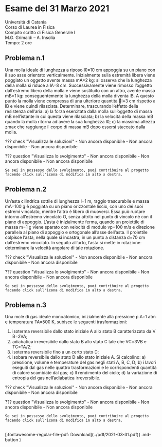 # Esame del 31 Marzo 2021
Università di Catania <br>
Corso di Laurea in Fisica <br>
Compito scritto di Fisica Generale I <br>
M.G. Grimaldi – A. Insolia <br>
Tempo: 2 ore <br>

## Problema n.1
Una molla ideale di lunghezza a riposo l0=10 cm appoggia su un piano con il suo asse orientato
verticalmente. Inizialmente sulla estremità libera viene poggiato un oggetto avente massa mA=2
kg: si osserva che la lunghezza della molla si riduce a lA=8 cm. Successivamente viene rimosso
l’oggetto dall’estremo libero della molla e viene sostituito con un altro, avente massa mB=1 kg:
conseguentemente la lunghezza della molla diventa lB. A questo punto la molla viene compressa di
una ulteriore quantità l=3 cm rispetto a lB e viene quindi rilasciata. Determinare, trascurando
l’effetto della resistenza dell’aria:
a) la forza esercitata dalla molla sull’oggetto di massa mB nell’istante in cui questa viene rilasciata;
b) la velocità della massa mB quando la molla ritorna ad avere la sua lunghezza l0;
c) la massima altezza zmax che raggiunge il corpo di massa mB dopo essersi staccato dalla molla.

??? check "Visualizza le soluzioni"
    - Non ancora disponibile
    - Non ancora disponibile
    - Non ancora disponibile

??? question "Visualizza lo svolgimento"
    - Non ancora disponibile
    - Non ancora disponibile
    - Non ancora disponibile
    
    Se sei in possesso dello svolgimento, puoi contribuire al progetto facendo click sull'icona di modifica in alto a destra.

## Problema n.2
Un’asta cilindrica sottile di lunghezza l=1 m, raggio trascurabile e massa mA=100 g è poggiata su un
piano orizzontale liscio, con uno dei suoi estremi vincolato, mentre l’altro è libero di muoversi.
Essa può ruotare intorno all’estremo vincolato O, senza attrito nel punto di vincolo né con il piano
di appoggio. L’asta è inizialmente ferma, quando un proiettile di massa m=1 g viene sparato con
velocità di modulo vp=100 m/s e direzione parallela al piano di appoggio e ortogonale all’asse
dell’asta. Il proiettile colpisce l’asta, nella quale si incastra, in un punto a distanza d=70 cm
dall’estremo vincolato. In seguito all’urto, l’asta si mette in rotazione: determinare la velocità
angolare di tale rotazione.

??? check "Visualizza le soluzioni"
    - Non ancora disponibile
    - Non ancora disponibile
    - Non ancora disponibile

??? question "Visualizza lo svolgimento"
    - Non ancora disponibile
    - Non ancora disponibile
    - Non ancora disponibile
    
    Se sei in possesso dello svolgimento, puoi contribuire al progetto facendo click sull'icona di modifica in alto a destra.

## Problema n.3
Una mole di gas ideale monoatomico, inizialmente alla pressione p A=1 atm e temperatura TA=500
K, subisce le seguenti trasformazioni:
1) isoterma reversibile dallo stato iniziale A allo stato B caratterizzato da V B=2VA;
2) adiabatica irreversibile dallo stato B allo stato C tale che VC=3VB e TC=TA/2;
3) isoterma reversibile fino a un certo stato D;
4) isobara reversibile dallo stato D allo stato iniziale A.
Si calcolino:
a) pressione, volume e temperature del gas negli stati A, B, C, D;
b) i lavori eseguiti dal gas nelle quattro trasformazioni e le corrispondenti quantità di calore
scambiate dal gas;
c) Il rendimento del ciclo;
d) la variazione di entropia del gas nell’adiabatica irreversibile.

??? check "Visualizza le soluzioni"
    - Non ancora disponibile
    - Non ancora disponibile
    - Non ancora disponibile

??? question "Visualizza lo svolgimento"
    - Non ancora disponibile
    - Non ancora disponibile
    - Non ancora disponibile
    
    Se sei in possesso dello svolgimento, puoi contribuire al progetto facendo click sull'icona di modifica in alto a destra.

<br>
[:fontawesome-regular-file-pdf: Download](../pdf/2021-03-31.pdf){ .md-button }